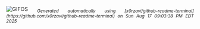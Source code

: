 <div align="justify">
<picture>
    <source media="(prefers-color-scheme: dark)" srcset="https://i.ibb.co/wh4pDY4n/output-gif.gif">
    <source media="(prefers-color-scheme: light)" srcset="https://i.ibb.co/wh4pDY4n/output-gif.gif">
    <img alt="GIFOS" src="https://i.ibb.co/wh4pDY4n/output-gif.gif">
</picture>
<sub><i>Generated automatically using [x0rzavi/github-readme-terminal](https://github.com/x0rzavi/github-readme-terminal) on Sun Aug 17 09:03:38 PM EDT 2025</i></sub>
</div>

<!--  -->